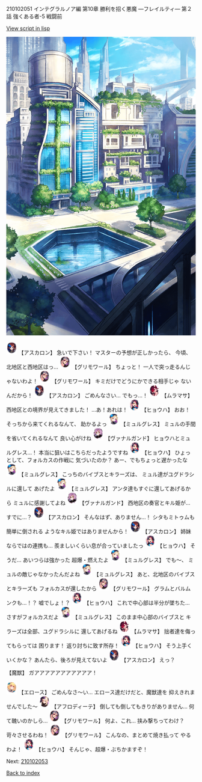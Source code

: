 210102051 インテグラルノア編 第10章 勝利を招く悪魔 ―フレイルティ― 第２話 強くある者-5 戦闘前

[View script in lisp](../scripts/210102051.txt)

![in_city.png](../images/backgrounds/in_city.png)

<img src="../images/units/5102311.png" alt="5102311.png" height="34"/>
【アスカロン】
急いで下さい！
マスターの予想が正しかったら、
今頃、北地区と西地区はっ…

<img src="../images/units/5501711.png" alt="5501711.png" height="34"/>
【グリモワール】
ちょっと！
一人で突っ走るんじゃないわよ！

<img src="../images/units/5501711.png" alt="5501711.png" height="34"/>
【グリモワール】
キミだけでどうにかできる相手じゃ
ないんだから！

<img src="../images/units/5102311.png" alt="5102311.png" height="34"/>
【アスカロン】
ごめんなさい…
でもっ…！

<img src="../images/units/5102511.png" alt="5102511.png" height="34"/>
【ムラマサ】
西地区との境界が見えてきました！
…あ！あれは！

<img src="../images/units/5402011.png" alt="5402011.png" height="34"/>
【ヒョウハ】
おお！
そっちから来てくれるなんて、
助かるよっ

<img src="../images/units/5104611.png" alt="5104611.png" height="34"/>
【ミュルグレス】
ミュルの手間を省いてくれるなんて
良い心がけね

<img src="../images/units/5601111.png" alt="5601111.png" height="34"/>
【ヴァナルガンド】
ヒョウハとミュルグレス…！
本当に狙いはこちらだったようですね

<img src="../images/units/5402011.png" alt="5402011.png" height="34"/>
【ヒョウハ】
ひょっとして、フォルカスの作戦に
気づいたのか？
あー、でもちょっと遅かったな

<img src="../images/units/5104611.png" alt="5104611.png" height="34"/>
【ミュルグレス】
こっちのバイブスとキラーズは、
ミュル達がユグドラシルに還して
あげたよ

<img src="../images/units/5104611.png" alt="5104611.png" height="34"/>
【ミュルグレス】
アンタ達もすぐに還してあげるから
ミュルに感謝してよね

<img src="../images/units/5601111.png" alt="5601111.png" height="34"/>
【ヴァナルガンド】
西地区の奏官とキル姫が…
すでに…？

<img src="../images/units/5102311.png" alt="5102311.png" height="34"/>
【アスカロン】
そんなはず、ありません…！
シタもミトゥムも簡単に倒される
ようなキル姫ではありませんから！

<img src="../images/units/5102311.png" alt="5102311.png" height="34"/>
【アスカロン】
姉妹ならではの連携も…
羨ましいくらい息が合っていましたっ

<img src="../images/units/5402011.png" alt="5402011.png" height="34"/>
【ヒョウハ】
そうだ…
あいつらは強かった
超爆・燃えたよ

<img src="../images/units/5104611.png" alt="5104611.png" height="34"/>
【ミュルグレス】
でも～、
ミュルの敵じゃなかったんだよね

<img src="../images/units/5104611.png" alt="5104611.png" height="34"/>
【ミュルグレス】
あと、北地区のバイブスとキラーズも
フォルカスが還したから

<img src="../images/units/5501711.png" alt="5501711.png" height="34"/>
【グリモワール】
グラムとバルムンクも…！？
嘘でしょ！？

<img src="../images/units/5402011.png" alt="5402011.png" height="34"/>
【ヒョウハ】
これで中心部は半分が墜ちた…
さすがフォルカスだよ

<img src="../images/units/5104611.png" alt="5104611.png" height="34"/>
【ミュルグレス】
このまま中心部のバイブスと
キラーズは全部、ユグドラシルに
還してあげるね

<img src="../images/units/5102511.png" alt="5102511.png" height="34"/>
【ムラマサ】
拙者達を侮ってもらっては
困ります！
返り討ちに致す所存！

<img src="../images/units/5402011.png" alt="5402011.png" height="34"/>
【ヒョウハ】
そう上手くいくかな？
あんたら、後ろが見えてないよ

<img src="../images/units/5102311.png" alt="5102311.png" height="34"/>
【アスカロン】
えっ？

【魔獣】
ガアアアアアアアアアアア！

<img src="../images/units/3400411.png" alt="3400411.png" height="34"/>
【エロース】
ごめんなさ～い…
エロース達だけだと、魔獣達を
抑えきれませんでした～

<img src="../images/units/5401311.png" alt="5401311.png" height="34"/>
【アフロディーテ】
倒しても倒してもきりがありません…
何て醜いのかしら…

<img src="../images/units/5501711.png" alt="5501711.png" height="34"/>
【グリモワール】
何よ、これ…
挟み撃ちってわけ？
苛々させるわね！

<img src="../images/units/5501711.png" alt="5501711.png" height="34"/>
【グリモワール】
こんなの、まとめて焼き払って
やるわよ！

<img src="../images/units/5402011.png" alt="5402011.png" height="34"/>
【ヒョウハ】
そんじゃ、超爆・ぶちかますぞ！

Next: [210102053](210102053.md)

[Back to index](index.md)
